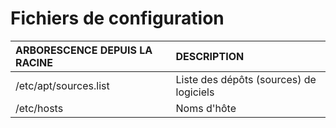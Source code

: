 # Fichiers de configuration

|ARBORESCENCE DEPUIS LA RACINE|DESCRIPTION|
|:--|:--|
|/etc/apt/sources.list|Liste des dépôts (sources) de logiciels|
|/etc/hosts|Noms d'hôte|
